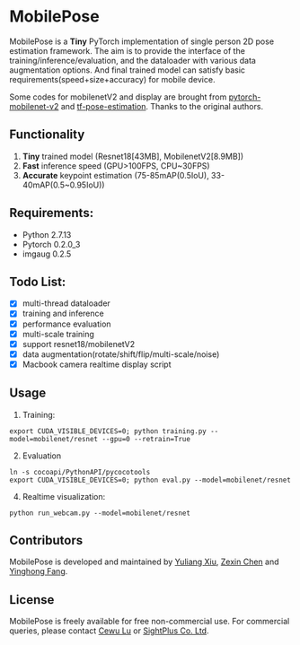 # MobilePose

MobilePose is a **Tiny** PyTorch implementation of single person 2D pose estimation framework. The aim is to provide the interface of the training/inference/evaluation, and the dataloader with various data augmentation options. And final trained model can satisfy basic requirements(speed+size+accuracy) for mobile device.

Some codes for mobilenetV2 and display are brought from [pytorch-mobilenet-v2](https://github.com/tonylins/pytorch-mobilenet-v2) and [tf-pose-estimation](https://github.com/ildoonet/tf-pose-estimation). Thanks to the original authors.

## Functionality

1. **Tiny** trained model (Resnet18[43MB], MobilenetV2[8.9MB])
2. **Fast** inference speed (GPU>100FPS, CPU~30FPS)
3. **Accurate** keypoint estimation (75-85mAP(0.5IoU), 33-40mAP(0.5~0.95IoU))

## Requirements:

- Python 2.7.13
- Pytorch 0.2.0\_3 
- imgaug 0.2.5

## Todo List:

- [x] multi-thread dataloader
- [x] training and inference
- [x] performance evaluation
- [x] multi-scale training
- [x] support resnet18/mobilenetV2
- [x] data augmentation(rotate/shift/flip/multi-scale/noise)
- [x] Macbook camera realtime display script

## Usage

1. Training:
```shell
export CUDA_VISIBLE_DEVICES=0; python training.py --model=mobilenet/resnet --gpu=0 --retrain=True
```
2. Evaluation
```shell
ln -s cocoapi/PythonAPI/pycocotools
export CUDA_VISIBLE_DEVICES=0; python eval.py --model=mobilenet/resnet
```
4. Realtime visualization:
```shell
python run_webcam.py --model=mobilenet/resnet
```

## Contributors

MobilePose is developed and maintained by [Yuliang Xiu](http://xiuyuliang.cn/about/), [Zexin Chen](https://github.com/ZexinChen) and [Yinghong Fang](https://github.com/Fangyh09).

## License

MobilePose is freely available for free non-commercial use. For commercial queries, please contact [Cewu Lu](http://www.mvig.org/) or [SightPlus Co. Ltd](https://www.sightp.com/).

